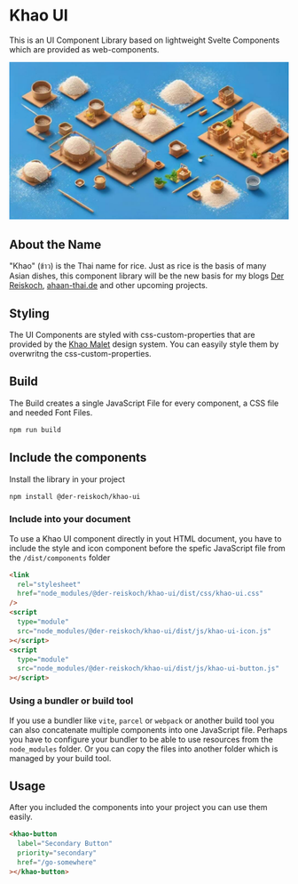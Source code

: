 # Khao UI

This is an UI Component Library based on lightweight Svelte Components which are provided as web-components.

![Khao UI](logo.jpg "Khao UI")

## About the Name

"Khao" (ข้าว) is the Thai name for rice. Just as rice is the basis of many Asian dishes, this component library will be the new basis for my blogs [Der Reiskoch](https://www.der-reiskoch.de/), [ahaan-thai.de](https://www.ahaan-thai.de/) and other upcoming projects.

## Styling

The UI Components are styled with css-custom-properties that are provided by the [Khao Malet](https://khao-ui-tools.github.io/khao-malet/) design system.
You can easyily style them by overwritng the css-custom-properties.

## Build

The Build creates a single JavaScript File for every component, a CSS file and needed Font Files.

```bash
npm run build
```

## Include the components

Install the library in your project

```bash
npm install @der-reiskoch/khao-ui
```

### Include into your document

To use a Khao UI component directly in yout HTML document, you have to include the style and icon component before the spefic JavaScript file from the `/dist/components` folder

```html
<link
  rel="stylesheet"
  href="node_modules/@der-reiskoch/khao-ui/dist/css/khao-ui.css"
/>
<script
  type="module"
  src="node_modules/@der-reiskoch/khao-ui/dist/js/khao-ui-icon.js"
></script>
<script
  type="module"
  src="node_modules/@der-reiskoch/khao-ui/dist/js/khao-ui-button.js"
></script>
```

### Using a bundler or build tool

If you use a bundler like `vite`, `parcel` or `webpack` or another build tool you can also concatenate multiple components into one JavaScript file.
Perhaps you have to configure your bundler to be able to use resources from the `node_modules` folder.
Or you can copy the files into another folder which is managed by your build tool.

## Usage

After you included the components into your project you can use them easily.

```html
<khao-button
  label="Secondary Button"
  priority="secondary"
  href="/go-somewhere"
></khao-button>
```
